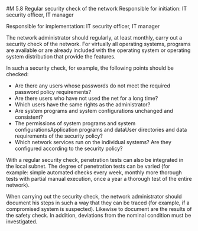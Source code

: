 #M 5.8 Regular security check of the network
Responsible for initiation: IT security officer, IT manager

Responsible for implementation: IT security officer, IT manager

The network administrator should regularly, at least monthly, carry out a security check of the network. For virtually all operating systems, programs are available or are already included with the operating system or operating system distribution that provide the features.

In such a security check, for example, the following points should be checked:

* Are there any users whose passwords do not meet the required password policy requirements?
* Are there users who have not used the net for a long time?
* Which users have the same rights as the administrator?
* Are system programs and system configurations unchanged and consistent?
* The permissions of system programs and system configurationsApplication programs and dataUser directories and data requirements of the security policy?
* Which network services run on the individual systems? Are they configured according to the security policy?


With a regular security check, penetration tests can also be integrated in the local subnet. The degree of penetration tests can be varied (for example: simple automated checks every week, monthly more thorough tests with partial manual execution, once a year a thorough test of the entire network).

When carrying out the security check, the network administrator should document his steps in such a way that they can be traced (for example, if a compromised system is suspected). Likewise to document are the results of the safety check. In addition, deviations from the nominal condition must be investigated.



